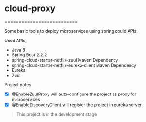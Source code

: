 # cloud-proxy
==========================

Some basic tools to deploy microservices using spring could APIs.

Used APIs,

- Java 8
- Spring Boot 2.2.2
- spring-cloud-starter-netflix-zuul Maven Dependency
- spring-cloud-starter-netflix-eureka-client Maven Dependency
- Eureka
- Zuul

Project notes

- [x] @EnableZuulProxy will auto-configure the project as proxy for microservices
- [x] @EnableDiscoveryClient will register the project in eureka server

> This project is in the development stage
